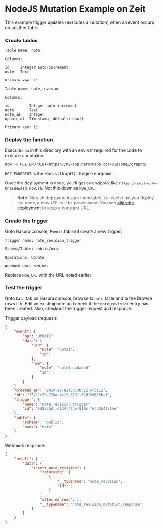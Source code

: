 # NodeJS Mutation Example on Zeit

This example trigger updates (executes a mutation) when an event occurs on
another table.

### Create tables

```
Table name: note

Columns:

id     Integer auto-increment
note   Text

Primary key: id
```

```
Table name: note_revision

Columns:

id         Integer auto-increment
note       Text
note_id    Integer
update_at  Timestamp, default: now()

Primary key: id
```

### Deploy the function

Execute `now` in this directory with an env var required for the code to execute
a mutation:

```bash
now -e HGE_ENDPOINT=https://my-app.herokuapp.com/v1alpha1/graphql
```

`HGE_ENDPOINT` is the Hasura GraphQL Engine endpoint.

Once the deployment is done, you'll get an endpoint like
`https://zeit-echo-hhasdewasd.now.sh`. Not this down as `NOW_URL`. 

> **Note**: Now.sh deployments are immutable, i.e. each time you deploy the
> code, a new URL will be provisioned. You can [alias the
> deployment](https://zeit.co/docs/getting-started/assign-a-domain-name#1.-using-a-now.sh-domain)
> to keep a constant URL. 

### Create the trigger

Goto Hasura console, `Events` tab and create a new trigger:

```
Trigger name: note_revision_trigger

Schema/Table: public/note

Operations: Update

Webhook URL: NOW_URL
```

Replace `NOW_URL` with the URL noted earlier.

### Test the trigger

Goto `Data` tab on Hasura console, browse to `note` table and to the Browse rows
tab. Edit an existing note and check if the `note_revision` entry has been
created. Also, checkout the trigger request and response.

Trigger payload (request):
```json
{
    "event": {
        "op": "UPDATE",
        "data": {
            "old": {
                "note": "note1",
                "id": 1
            },
            "new": {
                "note": "note1 updated",
                "id": 1
            }
        }
    },
    "created_at": "2018-10-02T06:38:22.67311Z",
    "id": "f57a1c79-72ba-4c19-8791-37d1b9616bcf",
    "trigger": {
        "name": "note_revision_trigger",
        "id": "5d85cbd1-c134-45ce-810c-7ecd3b4fc1ee"
    },
    "table": {
        "schema": "public",
        "name": "note"
    }
}
```

Webhook response:
```json
{
    "result": {
        "data": {
            "insert_note_revision": {
                "returning": [
                    {
                        "__typename": "note_revision",
                        "id": 1
                    }
                ],
                "affected_rows": 1,
                "__typename": "note_revision_mutation_response"
            }
        }
    }
}
```
